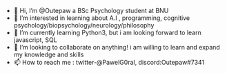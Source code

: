- 👋 Hi, I’m @Outepaw a BSc Psychology student at BNU
- 👀 I’m interested in learning about A.I , programming, cognitive psychology/biopsychology/neurology/philosophy
- 🌱 I’m currently learning Python3, but i am looking forward to learn javascript, SQL
- 💞️ I’m looking to collaborate on anything! i am willing to learn and expand my knowledge and skills
- 📫 How to reach me : twitter-@PawelG0ral, discord:Outepaw#7341

<!---
Outepaw/Outepaw is a ✨ special ✨ repository because its `README.md` (this file) appears on your GitHub profile.
You can click the Preview link to take a look at your changes.
--->
